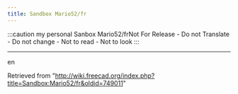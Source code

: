```yaml
---
title: Sandbox Mario52/fr
---
```

:::caution
my personal Sanbox Mario52/frNot For Release - Do not Translate - Do not change - Not to read - Not to look
:::

---

en

Retrieved from "<http://wiki.freecad.org/index.php?title=Sandbox:Mario52/fr&oldid=749011>"